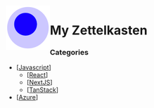 <img src="attachments/foam-icon.png" width=100 align="left">

# My Zettelkasten

### Categories

- [[Javascript]]
  - [[React]]
  - [[NextJS]]
  - [[TanStack]]
- [[Azure]]





[//begin]: # "Autogenerated link references for markdown compatibility"
[Javascript]: Javascript "Javascript"
[React]: React "React Notes"
[NextJS]: NextJS "NextJS"
[TanStack]: TanStack "TanStack Notes"
[Azure]: Azure "Azure"
[//end]: # "Autogenerated link references"

